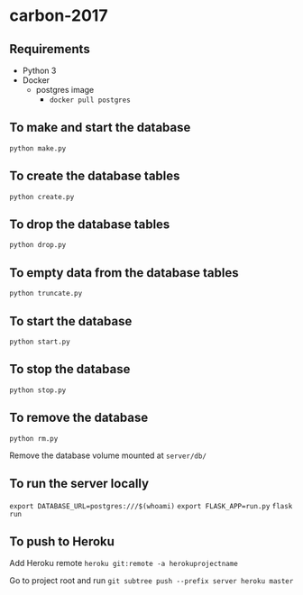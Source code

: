 # carbon-2017

## Requirements
* Python 3
* Docker
  * postgres image
    * `docker pull postgres`

## To make and start the database
`python make.py`

## To create the database tables
`python create.py`

## To drop the database tables
`python drop.py`

## To empty data from the database tables
`python truncate.py`

## To start the database
`python start.py`

## To stop the database
`python stop.py`

## To remove the database
`python rm.py`

Remove the database volume mounted at `server/db/`

## To run the server locally
`export DATABASE_URL=postgres:///$(whoami)`
`export FLASK_APP=run.py`
`flask run`

## To push to Heroku
Add Heroku remote `heroku git:remote -a herokuprojectname`

Go to project root and run `git subtree push --prefix server heroku master`
